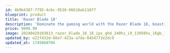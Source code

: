 ```yaml
---
id: 4b9b4387-7795-4cbc-9538-06610ab116f7
blueprint: product
title: 'Razer Blade 18'
description: 'Dominate the gaming world with the Razer Blade 18, boasting an 18-inch 4K Mini-LED display with 240Hz refresh rate for unparalleled visuals. Equipped with the AMD Ryzen 9 7950HX processor and NVIDIA RTX 4090 graphics, it handles AAA titles and creative workloads with ease. The advanced vapor chamber cooling ensures peak performance, while the Chroma RGB keyboard adds flair. With Wi-Fi 7 and a robust aluminum chassis, it’s a premium choice for gamers and creators.'
price: 9999.99
image: 20240429103813_razer_blade_18_18_ips_qhd_240hz_i9_13950hx_16gb_1tb_ssd_geforce_rtx_4060_w11_home_black_us_keyboard.jpeg
updated_by: e22f432d-66e7-423a-a7da-8454772e2dc9
updated_at: 1745060704
---
```

